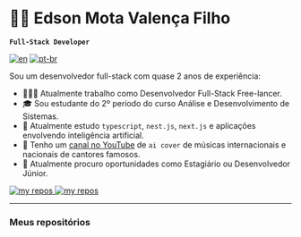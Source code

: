 # 🧙🏻 Edson Mota Valença Filho
**`Full-Stack Developer`**

[![en](https://img.shields.io/badge/lang-en-red.svg)](https://github.com/emvalencaf/emvalencaf/blob/main/README.md)
[![pt-br](https://img.shields.io/badge/lang-pt--br-green.svg)](https://github.com/emvalencaf/blob/main/README.pt-br.md)

Sou um desenvolvedor full-stack com quase 2 anos de experiência:
- 🧑🏻‍💻 Atualmente trabalho como Desenvolvedor Full-Stack Free-lancer.
- 🎓 Sou estudante do 2º período do curso Análise e Desenvolvimento de Sistemas.
- 🌱 Atualmente estudo `typescript`, `nest.js`, `next.js` e aplicações envolvendo inteligência artificial.
- 🎵 Tenho um [canal no YouTube](https://www.youtube.com/channel/UCcF9upGWU7ZSF1FvrRs6oMA) de `ai cover` de músicas internacionais e nacionais de cantores famosos.
- 🚀 Atualmente procuro oportunidades como Estagiário ou Desenvolvedor Júnior.

<p align="left">
  <a href="#meus-repositórios">
    <img alt="my repos" title="my repos" src="https://custom-icon-badges.demolab.com/badge/-My%20Repos-blue?style=for-the-badge&logoColor=white&logo=repo"/>
    <a href="#">
    <img alt="my repos" title="my repos" src="https://custom-icon-badges.demolab.com/badge/-Resume/Currículo-F25278?style=for-the-badge&logo=download&logoColor=white)"/>
  </a>
    
</p>

---
### Meus repositórios
<!--
**emvalencaf/emvalencaf** is a ✨ _special_ ✨ repository because its `README.md` (this file) appears on your GitHub profile.

Here are some ideas to get you started:

- 🔭 I’m currently working on ...
- 🌱 I’m currently learning ...
- 👯 I’m looking to collaborate on ...
- 🤔 I’m looking for help with ...
- 💬 Ask me about ...
- 📫 How to reach me: ...
- 😄 Pronouns: ...
- ⚡ Fun fact: ...
-->
